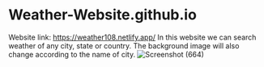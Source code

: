 # Weather-Website.github.io
Website link: https://weather108.netlify.app/
In this website we can search weather of any city, state or country. The background image will also change according to the name of city.
![Screenshot (664)](https://user-images.githubusercontent.com/85727351/170823116-6edcc8ae-51a4-4205-8d9e-692ac4967f6c.png)
